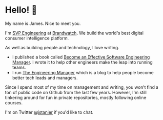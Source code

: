# Hello! :wave:

My name is James. Nice to meet you.  

I'm [SVP Engineering](https://www.linkedin.com/in/jstanier/) at [Brandwatch](https://www.brandwatch.com). We build the world's best digital consumer intelligence platform.

As well as building people and technology, I love writing.

* I published a book called [Become an Effective Software Engineering Manager](https://www.theengineeringmanager.com/book/). I wrote it to help other engineers make the leap into running teams.
* I run [The Engineering Manager](https://www.theengineeringmanager.com) which is a blog to help people become better tech leads and managers.

Since I spend most of my time on management and writing, you won't find a ton of public code on Github from the last few years. However, I'm still tinkering around for fun in private repositories, mostly following online courses.

I'm on Twitter [@jstanier](https://www.twitter.com/jstanier) if you'd like to chat.
